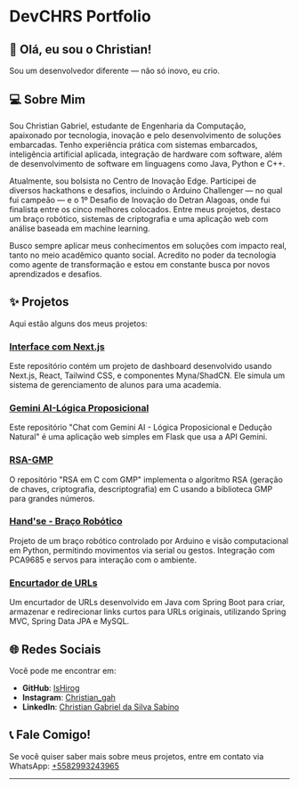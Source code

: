 # DevCHRS Portfolio

## 👋 Olá, eu sou o Christian!

Sou um desenvolvedor diferente — não só inovo, eu crio.

## 💻 Sobre Mim

Sou Christian Gabriel, estudante de Engenharia da Computação, apaixonado por tecnologia, inovação e pelo desenvolvimento de soluções embarcadas. Tenho experiência prática com sistemas embarcados, inteligência artificial aplicada, integração de hardware com software, além de desenvolvimento de software em linguagens como Java, Python e C++.

Atualmente, sou bolsista no Centro de Inovação Edge. Participei de diversos hackathons e desafios, incluindo o Arduino Challenger — no qual fui campeão — e o 1º Desafio de Inovação do Detran Alagoas, onde fui finalista entre os cinco melhores colocados. Entre meus projetos, destaco um braço robótico, sistemas de criptografia e uma aplicação web com análise baseada em machine learning.

Busco sempre aplicar meus conhecimentos em soluções com impacto real, tanto no meio acadêmico quanto social. Acredito no poder da tecnologia como agente de transformação e estou em constante busca por novos aprendizados e desafios.

## ✨ Projetos

Aqui estão alguns dos meus projetos:

### [Interface com Next.js](https://github.com/IsHirog/dashboard-myna)
Este repositório contém um projeto de dashboard desenvolvido usando Next.js, React, Tailwind CSS, e componentes Myna/ShadCN. Ele simula um sistema de gerenciamento de alunos para uma academia.

### [Gemini AI-Lógica Proposicional](https://github.com/IsHirog/ChatDeLogicaLLM)
Este repositório "Chat com Gemini AI - Lógica Proposicional e Dedução Natural" é uma aplicação web simples em Flask que usa a API Gemini.

### [RSA-GMP](https://github.com/IsHirog/RSA)
O repositório "RSA em C com GMP" implementa o algoritmo RSA (geração de chaves, criptografia, descriptografia) em C usando a biblioteca GMP para grandes números.

### [Hand'se - Braço Robótico](https://github.com/IsHirog/Hand-se.git)
Projeto de um braço robótico controlado por Arduino e visão computacional em Python, permitindo movimentos via serial ou gestos. Integração com PCA9685 e servos para interação com o ambiente.

### [Encurtador de URLs](https://github.com/IsHirog/EncurtaCu)
Um encurtador de URLs desenvolvido em Java com Spring Boot para criar, armazenar e redirecionar links curtos para URLs originais, utilizando Spring MVC, Spring Data JPA e MySQL.

## 🌐 Redes Sociais

Você pode me encontrar em:

* **GitHub**: [IsHirog](https://github.com/IsHirog)
* **Instagram**: [Christian\_gah](https://www.instagram.com/Christian_gah/)
* **LinkedIn**: [Christian Gabriel da Silva Sabino](https://www.linkedin.com/in/christian-gabriel-da-silva-sabino-482756243/)

## 📞 Fale Comigo!

Se você quiser saber mais sobre meus projetos, entre em contato via WhatsApp: [+5582993243965](https://wa.me/+5582993243965?text=Olá!%20Vi%20seu%20portfólio%20e%20gostaria%20de%20saber%20mais%20sobre%20seus%20projetos.)

---
